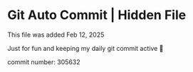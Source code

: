 # Git Auto Commit | Hidden File

This file was added Feb 12, 2025

Just for fun and keeping my daily git commit active 🤪

commit number: 305632
